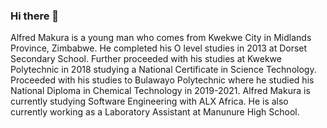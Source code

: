 ### Hi there 👋

Alfred Makura is a young man who comes from Kwekwe City in Midlands Province, Zimbabwe. He completed his O level studies in 2013 at Dorset Secondary School. Further proceeded with his studies at Kwekwe Polytechnic in 2018 studying a National Certificate in Science Technology. Proceeded with his studies to Bulawayo Polytechnic where he studied his National Diploma in Chemical Technology in 2019-2021.
Alfred Makura is currently studying Software Engineering with ALX Africa. He is also currently working as a Laboratory Assistant at Manunure High School. 
